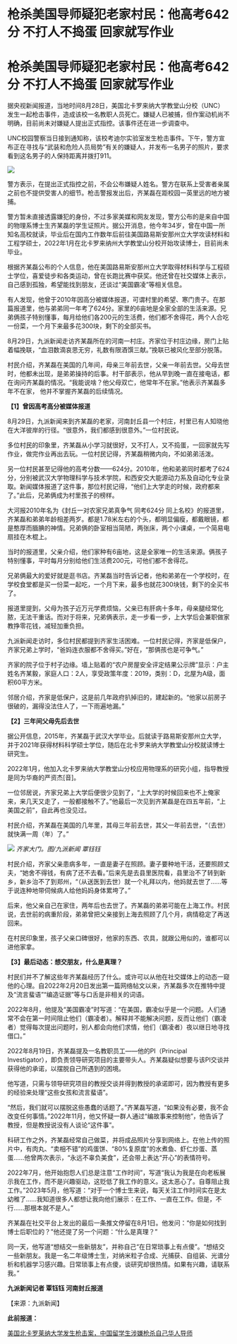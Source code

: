 # 枪杀美国导师疑犯老家村民：他高考642分 不打人不捣蛋 回家就写作业

# 枪杀美国导师疑犯老家村民：他高考642分 不打人不捣蛋 回家就写作业

据央视新闻报道，当地时间8月28日，美国北卡罗来纳大学教堂山分校（UNC）发生一起枪击事件，造成该校一名教职人员死亡。嫌疑人已被捕，但作案动机尚不明确，目前尚未对嫌疑人提出正式指控。该事件还在进一步调查中。

UNC校园警察当日接到通知称，该校考迪尔实验室发生枪击事件。下午，警方宣布正在寻找与“武装和危险人员局势”有关的嫌疑人，并发布一名男子的照片，要求看到这名男子的人保持距离并拨打911。

![](https://inews.gtimg.com/news_bt/O3kOwYEvdVfRRHdZvUAtkeDgHDyITv8o4YIE2L4e0MYAAAA/1000)

警方表示，在提出正式指控之前，不会公布嫌疑人姓名。警方在联系上受害者亲属之前也不提供受害人的细节。枪击警报发出后，齐某磊在距校园一英里远的地方被捕。

警方暂未直接透露嫌犯的身份，不过多家美媒和网友发现，警方公布的是来自中国的物理系博士生齐某磊的学生证照片。据公开消息，他今年34岁，曾在中国一所知名高校就读，毕业后在国内工作数年后前往美国路易斯安那州立大学攻读材料和工程学硕士，2022年1月在北卡罗来纳州大学教堂山分校开始攻读博士，目前尚未毕业。

根据齐某磊公布的个人信息，他在美国路易斯安那州立大学取得材料科学与工程硕士学位，喜爱徒步和各类运动，曾在长跑比赛中获奖。他还曾在社交媒体上表示，自己感到孤独，希望能找到朋友，还谈过“美国霸凌”等相关信息。

有人发现，他曾于2010年因高分被媒体报道，可谓村里的希望、寒门贵子。在那篇报道里，他与弟弟同一年考了624分。家里的6亩地是全家全部的生活来源。兄弟俩孩子特别懂事，每月给他们各200元的生活费，他们都不舍得花，两个人合吃一份菜，一个月下来最多花300块，剩下的全部买书。

8月29日，九派新闻走访齐某磊所在的河南一村庄。齐家位于村庄边缘，房门上贴着幅挽联，“血泪数滴哀思无穷，礼数有限酒馔三献。”挽联已被风化至部分脱落。

村民介绍，齐某磊在美国的几年间，母亲三年前去世，父亲一年前去世。父母去世时，他都未出现，是弟弟操持的后事。村干部表示，他从早到晚一直在接电话，都在询问齐某磊的情况。“我能说啥？他父母双亡，他常年不在家。”他表示齐某磊多年不在家，
他并不掌握齐某磊的后续情况。

**【1】曾因高考高分被媒体报道**

8月29日，九派新闻来到齐某磊的老家，河南封丘县一个村庄，村里已有人知晓他在大洋彼岸的行径。“很意外，我们都感到很意外。”一位村民说。

多位村民的印象里，齐某磊从小学习就很好，又不打人，又不捣蛋，一回家就先写作业，做完作业再出去玩。一位村民记得，齐某磊稍微内向，不如弟弟活泼。

另一位村民甚至记得他的高考分数——624分。2010年，他和弟弟同时都考了624分，分别被武汉大学物理科学与技术学院，和西安交大能源动力系及自动化专业录取。新闻媒体报道了这件事，那位村民记得，“他们上大学走的时候，政府都来了。”此后，兄弟俩成为村里孩子的榜样。

大河报2010年名为《封丘一对农家兄弟真争气 同考624分
同上名校》的报道里，齐某磊和弟弟年龄相差两岁。都是1.78米左右的个头，都明显偏瘦，都戴眼镜，都是憨厚而腼腆的神情。兄弟俩的卧室相当简陋，两张床，两个小课桌，一个简易电扇挂在木棍上。

当时的报道里，父亲介绍，他们家种有6亩地，这是全家唯一的生活来源。俩孩子特别懂事，平时每月分别给他们生活费200元，可他们都不舍得花。

兄弟俩最大的爱好就是逛书店。齐某磊当时告诉记者，他和弟弟在一个学校时，在学校食堂都是买一份菜一起吃，一个月下来，最多也就花300块钱，剩下的全买书了。

报道里提到，父母为孩子近万元学费烦恼，父亲已有肝病十多年，母亲腿经常化脓，无法干重话。而对于将来，兄弟俩表示，走一步看一步，上大学后会兼职做家教挣零花钱，减轻加重负担。

九派新闻走访时，多位村民都提到齐家生活困难。一位村民记得，齐家是低保户，齐家兄弟上学时，“爸妈连衣服都不舍得买。”好在，“那俩孩也是可争气。”

齐家的院子位于村子边缘。墙上贴着的“农户房屋安全评定结果公示牌”显示：户主姓名齐某毅，家庭人口：2人，享受政策年度：2019，类别：D，北屋为A级，面积60平方米。

邻居介绍，齐家是低保户，这是前几年政府扒掉旧的，建起新的。“他家以前房子很破的，漏得没法住人了，一下雨遍地漏。”

**【2】三年间父母先后去世**

据公开信息，2015年，齐某磊于武汉大学毕业。后就读于路易斯安那州立大学，并于2021年获得材料科学硕士学位，随后在北卡罗来纳大学教堂山分校就读博士研究生。

2022年1月，他加入北卡罗来纳大学教堂山分校应用物理系的研究小组，指导教授是同为华裔的严资杰[音]。

一位邻居说，齐家兄弟上大学后便很少见到了，“上大学的时候回来也不上俺家来，来几天又走了，一般都接触不了。”他最后一次见到齐某磊是在四五年前，“上美国之前”，自此再也没见过。

村民介绍，齐某磊在美国的几年里，其母三年前去世，其父一年前去世，“（去世）就快满一周（年）了。”

![](https://inews.gtimg.com/news_bt/OPXJfvgbQNZAuAX1vSpYVcFMR44Fzm9hC3ql6SNtrtx48AA/1000)
_齐家大门。图/九派新闻 覃钰钰_

村民介绍，齐家父亲患病多年，一直是妻子在照顾。妻子要种地干活，还要照顾丈夫，“她舍不得钱，有病了还不去看。”后来先是去县里医院看，县里治不了转到新乡，新乡治不了到郑州，“（从送医到去世）就一个礼拜以内，他妈就去世了……等于说连种地带伺候病人给他妈妈身体累垮了。”

后来，他父亲自己在家住，两年后也去世了。齐某磊的弟弟可能在上海工作。村民说，去世前的病重阶段，弟弟曾把父亲接到上海去照顾了几个月，病情稳定了再送回来。

在村民印象里，孩子父亲口碑很好，他家的东西、农具，就跟公用似的，谁都可以进他家拿。

**【3】最后动态：想交朋友，什么是真理？**

村民们并不了解这些年齐某磊经历了什么。或许可以从他在社交媒体上的动态一窥他的心理。自2022年2月20日发出第一篇网络帖文以来，齐某磊多次在推特中提及“流言蜚语”“编造证据”等与口舌是非相关的词语。

2022年8月，他提及“美国霸凌”时写道：“在美国，霸凌似乎是一个问题。人们通常不会在第一时间阻止他们（霸凌者）。解释并不能解决问题，反而让他们（霸凌者）觉得每次提出问题时，别人都会向他们求情，他们（霸凌者）夜以继日地寻找借口。”

2022年8月19日，齐某磊提及一名教职员工——他的PI（Principal
Investigator），即负责领导研究项目的主要带头人。齐某磊疑似想要与该PI交谈并获得他的承诺，以摆脱自己所遇到的困境。

他写道，只需与领导研究项目的教授交谈并得到教授的承诺即可，因为教授有更多的经验来处理“这些女孩和流言蜚语”。

“然后，我们就可以摆脱这些愚蠢的话题了。”齐某磊写道，“如果没有必要，我不会改变任何事情。”2022年11月，他又怀疑一群人通过“编故事来控制他”，他告诉了教授，但是教授说没有人谈论“这件事”。

科研工作之外，齐某磊经常自己做菜，并将成品照片分享到网络上。在他上传的照片中，有肉丸、“卖相不错”的鸡蛋饼、“80%复原度”的水煮鱼、虾仁炒蛋、蒸蛋……他曾两次表示，“永远不辜负美食”，还会带上表达“开心”的表情符号。

2022年7月，他开始抱怨人们总是注意“工作时间”，写道“我认为我是在向老板展示我在工作，而不是兴趣驱动，这贬低了我工作的意义。这太恶心了。自尊阻止我工作。”2023年5月，他写道：“对于一个博士生来说，每天关注工作时间实在是太幼稚了……我知道很多人都想让我向他们展示：在工作、一直在工作。但是，不行……那根本就不是人。”

齐某磊在社交平台上发出的最后一条推文停留在8月1日。他发问：“你是如何找到博士后职位的？”他还提了另一个问题：“什么是真理？”

同一天，他写道“想结交一些新朋友”，并称自己“在日常琐事上有点傻”。“想结交一些新朋友。我是一名二年级博士生，对纳米粒子合成、光捕获、自组装、光谱分析和机器学习感兴趣。日常琐事上有点傻，谈研究却很热情。如果有兴趣，请联系我。”

**九派新闻记者 覃钰钰 河南封丘报道**

【来源：九派新闻】

**此前报道：**

[美国北卡罗莱纳大学发生枪击案，中国留学生涉嫌枪杀自己华人导师 ](https://new.qq.com/rain/a/20230829A055IZ00)

